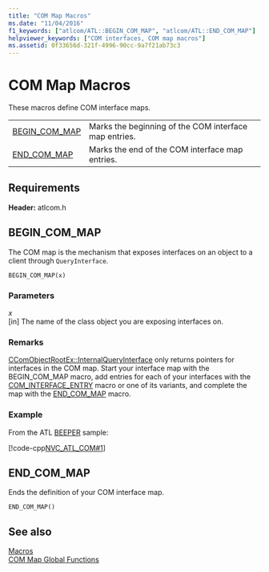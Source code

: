 ```yaml
---
title: "COM Map Macros"
ms.date: "11/04/2016"
f1_keywords: ["atlcom/ATL::BEGIN_COM_MAP", "atlcom/ATL::END_COM_MAP"]
helpviewer_keywords: ["COM interfaces, COM map macros"]
ms.assetid: 0f33656d-321f-4996-90cc-9a7f21ab73c3
---
```

# COM Map Macros

These macros define COM interface maps.

|||
|-|-|
|[BEGIN_COM_MAP](#begin_com_map)|Marks the beginning of the COM interface map entries.|
|[END_COM_MAP](#end_com_map)|Marks the end of the COM interface map entries.|

## Requirements

**Header:** atlcom.h

## <a name="begin_com_map"></a>  BEGIN_COM_MAP

The COM map is the mechanism that exposes interfaces on an object to a client through `QueryInterface`.

```
BEGIN_COM_MAP(x)
```

### Parameters

*x*<br/>
[in] The name of the class object you are exposing interfaces on.

### Remarks

[CComObjectRootEx::InternalQueryInterface](ccomobjectrootex-class.md#internalqueryinterface) only returns pointers for interfaces in the COM map. Start your interface map with the BEGIN_COM_MAP macro, add entries for each of your interfaces with the [COM_INTERFACE_ENTRY](com-interface-entry-macros.md#com_interface_entry) macro or one of its variants, and complete the map with the [END_COM_MAP](#end_com_map) macro.

### Example

From the ATL [BEEPER](../../overview/visual-cpp-samples.md) sample:

[!code-cpp[NVC_ATL_COM#1](../../atl/codesnippet/cpp/com-map-macros_1.h)]

## <a name="end_com_map"></a>  END_COM_MAP

Ends the definition of your COM interface map.

```
END_COM_MAP()
```

## See also

[Macros](../../atl/reference/atl-macros.md)<br/>
[COM Map Global Functions](../../atl/reference/com-map-global-functions.md)
